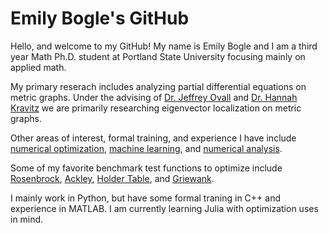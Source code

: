 # Emily Bogle's GitHub

Hello, and welcome to my GitHub! My name is Emily Bogle and I am a third year Math Ph.D. student at Portland State University focusing mainly on applied math. 

My primary reserach includes analyzing partial differential equations on metric graphs. Under the advising of [Dr. Jeffrey Ovall](https://sites.google.com/pdx.edu/jeffovall/home) and [Dr. Hannah Kravitz](https://sites.google.com/pdx.edu/hkravitz) we are primarily researching eigenvector localization on metric graphs. 

Other areas of interest, formal training, and experience I have include [numerical optimization](https://en.wikipedia.org/wiki/Mathematical_optimization), [machine learning](https://en.wikipedia.org/wiki/Machine_learning), and [numerical analysis](https://en.wikipedia.org/wiki/Numerical_analysis). 

Some of my favorite benchmark test functions to optimize include [Rosenbrock](https://www.sfu.ca/~ssurjano/rosen.html), [Ackley](https://www.sfu.ca/~ssurjano/ackley.html), [Holder Table](https://www.sfu.ca/~ssurjano/holder.html), and [Griewank](https://www.sfu.ca/~ssurjano/griewank.html).

I mainly work in Python, but have some formal traning in C++ and experience in MATLAB. I am currently learning Julia with optimization uses in mind. 
